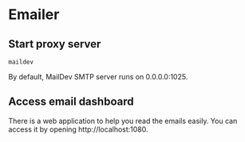 # Emailer

## Start proxy server

```
maildev
```

By default, MailDev SMTP server runs on 0.0.0.0:1025.

## Access email dashboard

There is a web application to help you read the emails easily. 
You can access it by opening http://localhost:1080.
